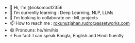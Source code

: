 - 👋 Hi, I’m @riokomoo12356
- 🌱 I’m currently learning : Deep Learning, NLP, LLMs
- 💞️ I’m looking to collaborate on : ML projects 
- 📫 How to reach me : rokunuzjahan.rudro@assetworks.com
- 😄 Pronouns: he/him/his
- ⚡ Fun fact: I can speak Bangla, English and Hindi fluently

<!---
riokomoo12356/riokomoo12356 is a ✨ special ✨ repository because its `README.md` (this file) appears on your GitHub profile.
You can click the Preview link to take a look at your changes.
--->
